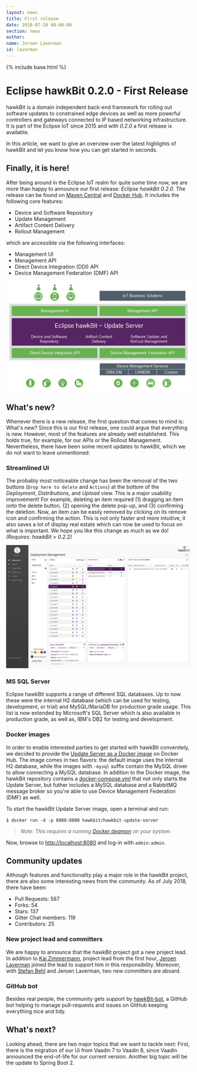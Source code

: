 ```yaml
---
layout: news
title: First release
date: 2018-07-26 08:00:00
section: news
author:
name: Jeroen Laverman
id: laverman
---
```

{% include base.html %}

# Eclipse hawkBit 0.2.0 - First Release

hawkBit is a domain independent back-end framework for rolling out software updates to constrained edge devices as well 
as more powerful controllers and gateways connected to IP based networking infrastructure. It is part of the Eclipse IoT 
since 2015 and with _0.2.0_ a first release is available.

In this article, we want to give an overview over the latest highlights of hawkBit and let you know how you can get 
started in seconds.

## Finally, it is here! 

After being around in the Eclipse IoT realm for quite some time now, we are more than happy to announce our first release: 
_Eclipse hawkBit 0.2.0_. The release can be found on [Maven Central](https://mvnrepository.com/artifact/org.eclipse.hawkbit) 
and [Docker Hub](https://hub.docker.com/r/hawkbit/hawkbit-update-server/). It includes the following core features:

* Device and Software Repository
* Update Management
* Artifact Content Delivery
* Rollout Management

which are accessible via the following interfaces:

* Management UI
* Management API
* Direct Device Integration (DDI) API
* Device Management Federation (DMF) API

![hawkBit Overview](../img/hawkBit_overview.jpeg)


## What's new?

Whenever there is a new release, the first question that comes to mind is: What's new? Since this is our first release, 
one could argue that everything is new. However, most of the features are already well established. This holds true, for 
example, for our APIs or the Rollout Management. Nevertheless, there have been some recent updates to hawkBit, which we 
do not want to leave unmentioned: 

### Streamlined UI

The probably most noticeable change has been the removal of the two buttons (`Drop here to delete` and `Actions`) at the 
bottom of the _Deployment_, _Distributions_, and _Upload_ view. This is a major usability improvement! For example, 
deleting an item required (1) dragging an item onto the delete button, (2) opening the delete pop-up, and (3) confirming 
the deletion. Now, an item can be easily removed by clicking on its remove icon and confirming the action. This is not 
only faster and more intuitive, it also saves a lot of display real estate which can now be used to focus on what is 
important. We hope you like this change as much as we do! _(Requires: hawkBit > 0.2.2)_

![Screenshot of improved UI](../img/hawkbit_ui.png)

### MS SQL Server

Eclipse hawkBit supports a range of different SQL databases. Up to now these were the internal H2 database (which can be 
used for testing, development, or trial) and MySQL/MariaDB for production grade usage. This list is now extended by 
Microsoft's SQL Server which is also available in production grade, as well as, IBM's DB2 for testing and development.

### Docker images

In order to enable interested parties to get started with hawkBit convenitely, we decided to provide the 
[Update Server as a Docker image](https://hub.docker.com/r/hawkbit/hawkbit-update-server/) on Docker Hub. The image comes 
in two flavors: the default image uses the internal H2 database, while the images with `-mysql` suffix contain the MySQL 
driver to allow connecting a MySQL database. In addition to the Docker image, the hawkBit repository contains a 
[docker-compose.yml](https://github.com/eclipse/hawkbit/blob/master/hawkbit-runtime/hawkbit-update-server/docker/docker-compose.yml) 
that not only starts the Update Server, but futher includes a MySQL database and a  RabbitMQ message broker so you're 
able to use Device Management Federation (DMF) as well. 

To start the hawkBit Update Server image, open a terminal and run: 

```
$ docker run -d -p 8080:8080 hawkbit/hawkbit-update-server
```
> _Note: This requires a running [Docker deamon](https://docs.docker.com/install/) on your system._

Now, browse to [http://localhost:8080](http://localhost:8080) and log-in with `admin:admin`.

## Community updates

Although features and functionality play a major role in the hawkBit project, there are also some interesting news from 
the community. As of July 2018, there have been:

* Pull Requests: 587
* Forks: 54
* Stars: 137
* Gitter Chat members: 119
* Contributors: 25

### New project lead and committers

We are happy to announce that the hawkBit project got a new project lead. In addition to 
[Kai Zimmermann](https://projects.eclipse.org/user/6364), project lead from the first hour, 
[Jeroen Laverman](https://projects.eclipse.org/user/10982) joined the lead to support him in this responsibility. 
Moreover, with [Stefan Behl](https://projects.eclipse.org/user/10842) and Jeroen Laverman, two new committers are aboard. 

### GitHub bot

Besides real people, the community gets support by [hawkBit-bot](https://github.com/hawkbit-bot), a GitHub bot helping to 
manage pull-requests and issues on GitHub keeping everything nice and tidy.


## What's next?

Looking ahead, there are two major topics that we want to tackle next: First, there is the migration of our Ui from Vaadin 
7 to Vaadin 8, since Vaadin announced the end-of-life for our current version. Another big topic will be the update
to Spring Boot 2. 

